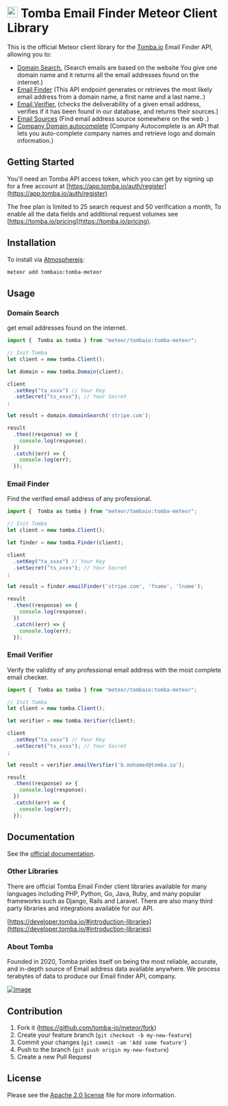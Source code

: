 # [<img src="https://tomba.io/logo.svg" alt="Tomba" width="25"/>](https://tomba.io/) Tomba Email Finder Meteor Client Library

This is the official Meteor client library for the [Tomba.io](https://tomba.io.io) Email Finder API,
allowing you to:

- [Domain Search.](https://tomba.io/domain-search) (Search emails are based on the website You give one domain name and it returns all the email addresses found on the internet.)
- [Email Finder](https://tomba.io/email-finder) (This API endpoint generates or retrieves the most likely email address from a domain name, a first name and a last name..)
- [Email Verifier.](https://tomba.io/email-verifier) (checks the deliverability of a given email address, verifies if it has been found in our database, and returns their sources.)
- [Email Sources](https://developer.tomba.io/#email-sources) (Find email address source somewhere on the web .)
- [Company Domain autocomplete](https://developer.tomba.io/#autocomplete) (Company Autocomplete is an API that lets you auto-complete company names and retrieve logo and domain information.)

## Getting Started

You'll need an Tomba API access token, which you can get by signing up for a free account at [https://app.tomba.io/auth/register](https://app.tomba.io/auth/register)

The free plan is limited to 25 search request and 50 verification a month,  To enable all the data fields and additional request volumes see [https://tomba.io/pricing](https://tomba.io/pricing).

## Installation

To install via [Atmospherejs](https://atmospherejs.com/tombaio/tomba-meteor):

```bash
meteor add tombaio:tomba-meteor
```

## Usage


### Domain Search

get email addresses found on the internet.

```js
import {  Tomba as tomba } from "meteor/tombaio:tomba-meteor";

// Init Tomba
let client = new tomba.Client();

let domain = new tomba.Domain(client);

client
  .setKey("ta_xxxx") // Your Key
  .setSecret("ts_xxxx"); // Your Secret
;

let result = domain.domainSearch('stripe.com');

result
  .then((response) => {
    console.log(response);
  })
  .catch((err) => {
    console.log(err);
  });
```

### Email Finder

Find the verified email address of any professional.

```js
import {  Tomba as tomba } from "meteor/tombaio:tomba-meteor";

// Init Tomba
let client = new tomba.Client();

let finder = new tomba.Finder(client);

client
  .setKey("ta_xxxx") // Your Key
  .setSecret("ts_xxxx"); // Your Secret
;

let result = finder.emailFinder('stripe.com', 'fname', 'lname');

result
  .then((response) => {
    console.log(response);
  })
  .catch((err) => {
    console.log(err);
  });
```

### Email Verifier

Verify the validity of any professional email address with the most complete email checker.

```js
import {  Tomba as tomba } from "meteor/tombaio:tomba-meteor";

// Init Tomba
let client = new tomba.Client();

let verifier = new tomba.Verifier(client);

client
  .setKey("ta_xxxx") // Your Key
  .setSecret("ts_xxxx"); // Your Secret
;

let result = verifier.emailVerifier('b.mohamed@tomba.io');

result
  .then((response) => {
    console.log(response);
  })
  .catch((err) => {
    console.log(err);
  });
```

## Documentation

See the [official documentation](https://developer.tomba.io/).

### Other Libraries

There are official Tomba Email Finder client libraries available for many languages including PHP, Python, Go, Java, Ruby, and many popular frameworks such as Django, Rails and Laravel. There are also many third party libraries and integrations available for our API.

[https://developer.tomba.io/#introduction-libraries](https://developer.tomba.io/#introduction-libraries)

### About Tomba

Founded in 2020, Tomba prides itself on being the most reliable, accurate, and in-depth source of Email address data available anywhere. We process terabytes of data to produce our Email finder API, company.

[![image](https://avatars.githubusercontent.com/u/67979591?s=200&v=4)](https://tomba.io/)

## Contribution

1. Fork it (<https://github.com/tomba-io/meteor/fork>)
2. Create your feature branch (`git checkout -b my-new-feature`)
3. Commit your changes (`git commit -am 'Add some feature'`)
4. Push to the branch (`git push origin my-new-feature`)
5. Create a new Pull Request

## License

Please see the [Apache 2.0 license](http://www.apache.org/licenses/LICENSE-2.0.html) file for more information.
